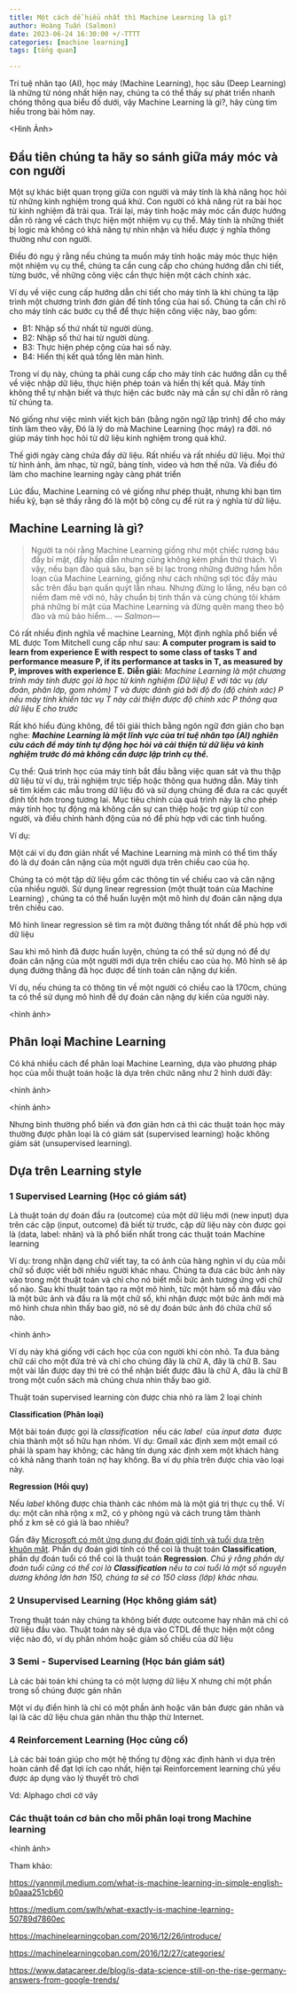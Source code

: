 ```yaml
---
title: Một cách dễ hiểu nhất thì Machine Learning là gì?
author: Hoàng Tuấn (Salmon)
date: 2023-06-24 16:30:00 +/-TTTT
categories: [machine learning]
tags: [tổng quan]

---
```



Trí tuệ nhân tạo (AI), học máy (Machine Learning), học sâu (Deep Learning) là những từ nóng nhất hiện nay, chúng ta có thể thấy sự phát triển nhanh chóng thông qua biểu đồ dưới, vậy Machine Learning là gì?, hãy cùng tìm hiểu trong bài hôm nay.

<Hình Ảnh>

## **Đầu tiên chúng ta hãy so sánh giữa máy móc và con người**

Một sự khác biệt quan trọng giữa con người và máy tính là khả năng học hỏi từ những kinh nghiệm trong quá khứ. Con người có khả năng rút ra bài học từ kinh nghiệm đã trải qua. Trái lại, máy tính hoặc máy móc cần được hướng dẫn rõ ràng về cách thực hiện một nhiệm vụ cụ thể. Máy tính là những thiết bị logic mà không có khả năng tự nhìn nhận và hiểu được ý nghĩa thông thường như con người.

Điều đó ngụ ý rằng nếu chúng ta muốn máy tính hoặc máy móc thực hiện một nhiệm vụ cụ thể, chúng ta cần cung cấp cho chúng hướng dẫn chi tiết, từng bước, về những công việc cần thực hiện một cách chính xác.

Ví dụ về việc cung cấp hướng dẫn chi tiết cho máy tính là khi chúng ta lập trình một chương trình đơn giản để tính tổng của hai số. Chúng ta cần chỉ rõ cho máy tính các bước cụ thể để thực hiện công việc này, bao gồm:

- B1: Nhập số thứ nhất từ người dùng.
- B2: Nhập số thứ hai từ người dùng.
- B3: Thực hiện phép cộng của hai số này.
- B4: Hiển thị kết quả tổng lên màn hình.

Trong ví dụ này, chúng ta phải cung cấp cho máy tính các hướng dẫn cụ thể về việc nhập dữ liệu, thực hiện phép toán và hiển thị kết quả. Máy tính không thể tự nhận biết và thực hiện các bước này mà cần sự chỉ dẫn rõ ràng từ chúng ta.

Nó giống như việc mình viết kịch bản (bằng ngôn ngữ lập trình) để cho máy tính làm theo vậy, Đó là lý do mà Machine Learning (học máy) ra đời. nó giúp máy tính học hỏi từ dữ liệu kinh nghiệm trong quá khứ.

Thế giới ngày càng chứa đầy dữ liệu. Rất nhiều và rất nhiều dữ liệu. Mọi thứ từ hình ảnh, âm nhạc, từ ngữ, bảng tính, video và hơn thế nữa. Và điều đó làm cho machine learning ngày càng phát triển

Lúc đầu, Machine Learning có vẻ giống như phép thuật, nhưng khi bạn tìm hiểu kỹ, bạn sẽ thấy rằng đó là một bộ công cụ để rút ra ý nghĩa từ dữ liệu.

## Machine Learning là gì?

> Người ta nói rằng Machine Learning giống như một chiếc rương báu đầy bí mật, đầy hấp dẫn nhưng cũng không kém phần thử thách. Vì vậy, nếu bạn đào quá sâu, bạn sẽ bị lạc trong những đường hầm hỗn loạn của Machine Learning, giống như cách những sợi tóc đầy màu sắc trên đầu bạn quấn quýt lẫn nhau. Nhưng đừng lo lắng, nếu bạn có niềm đam mê với nó, hãy chuẩn bị tinh thần và cùng chúng tôi khám phá những bí mật của Machine Learning và đừng quên mang theo bộ đào và mũ bảo hiểm… *— Salmon—*
> 

Có rất nhiều định nghĩa về machine Learning, Một định nghĩa phổ biến về ML được Tom Mitchell cung cấp như sau:
**A computer program is said to learn from experience E with respect to some class of tasks T and performance measure P, if its performance at tasks in T, as measured by P, improves with experience E.**
**Diễn giải:** *Machine Learning là một chương trình máy tính được gọi là học từ kinh nghiệm (Dữ liệu) E với tác vụ (dự đoán, phân lớp, gom nhóm) T và được đánh giá bởi độ đo (độ chính xác) P nếu máy tính khiến tác vụ T này cải thiện được độ chính xác P thông qua dữ liệu E cho trước*

Rất khó hiểu đúng không, để tôi giải thích bằng ngôn ngữ đơn giản cho bạn nghe:
***Machine Learning là một lĩnh vực của trí tuệ nhân tạo (AI) nghiên cứu cách để máy tính tự động học hỏi và cải thiện từ dữ liệu và kinh nghiệm trước đó mà không cần được lập trình cụ thể.***

Cụ thể: Quá trình học của máy tính bắt đầu bằng việc quan sát và thu thập dữ liệu từ ví dụ, trải nghiệm trực tiếp hoặc thông qua hướng dẫn. Máy tính sẽ tìm kiếm các mẫu trong dữ liệu đó và sử dụng chúng để đưa ra các quyết định tốt hơn trong tương lai. Mục tiêu chính của quá trình này là cho phép máy tính học tự động mà không cần sự can thiệp hoặc trợ giúp từ con người, và điều chỉnh hành động của nó để phù hợp với các tình huống.

Ví dụ:

Một cái ví dụ đơn giản nhất về Machine Learning mà mình có thể tìm thấy đó là dự đoán cân nặng của một người dựa trên chiều cao của họ.

Chúng ta có một tập dữ liệu gồm các thông tin về chiều cao và cân nặng của nhiều người. Sử dụng linear regression (một thuật toán của Machine Learning) , chúng ta có thể huấn luyện một mô hình dự đoán cân nặng dựa trên chiều cao.

Mô hình linear regression sẽ tìm ra một đường thẳng tốt nhất để phù hợp với dữ liệu

Sau khi mô hình đã được huấn luyện, chúng ta có thể sử dụng nó để dự đoán cân nặng của một người mới dựa trên chiều cao của họ. Mô hình sẽ áp dụng đường thẳng đã học được để tính toán cân nặng dự kiến.

Ví dụ, nếu chúng ta có thông tin về một người có chiều cao là 170cm, chúng ta có thể sử dụng mô hình để dự đoán cân nặng dự kiến của người này.

<hình ảnh>

## Phân loại Machine Learning

Có khá nhiều cách để phân loại Machine Learning, dựa vào phương pháp học của mỗi thuật toán hoặc là dựa trên chức năng như 2 hình dưới đây:

<hình ảnh>

<hình ảnh>

Nhưng bình thường phổ biến và đơn giản hơn cả thì các thuật toán học máy thường được phân loại là có giám sát (supervised learning) hoặc không giám sát (unsupervised learning). 

## Dựa trên Learning style

### 1 Supervised Learning (Học có giám sát)

Là thuật toán dự đoán đầu ra (outcome) của một dữ liệu mới (new input) dựa trên các cặp (input, outcome) đã biết từ trước, cặp dữ liệu này còn được gọi là (data, label: nhãn) và là phổ biến nhất trong các thuật toán Machine learning

Ví dụ: trong nhận dạng chữ viết tay, ta có ảnh của hàng nghìn ví dụ của mỗi chữ số được viết bởi nhiều người khác nhau. Chúng ta đưa các bức ảnh này vào trong một thuật toán và chỉ cho nó biết mỗi bức ảnh tương ứng với chữ số nào. Sau khi thuật toán tạo ra một mô hình, tức một hàm số mà đầu vào là một bức ảnh và đầu ra là một chữ số, khi nhận được một bức ảnh mới mà mô hình chưa nhìn thấy bao giờ, nó sẽ dự đoán bức ảnh đó chứa chữ số nào.

<hình ảnh>

Ví dụ này khá giống với cách học của con người khi còn nhỏ. Ta đưa bảng chữ cái cho một đứa trẻ và chỉ cho chúng đây là chữ A, đây là chữ B. Sau một vài lần được dạy thì trẻ có thể nhận biết được đâu là chữ A, đâu là chữ B trong một cuốn sách mà chúng chưa nhìn thấy bao giờ.

Thuật toán supervised learning còn được chia nhỏ ra làm 2 loại chính

**Classification (Phân loại)**

Một bài toán được gọi là *classification*
 nếu các *label*
 của *input data*
 được chia thành một số hữu hạn nhóm. Ví dụ: Gmail xác định xem một email có phải là spam hay không; các hãng tín dụng xác định xem một khách hàng có khả năng thanh toán nợ hay không. Ba ví dụ phía trên được chia vào loại này.

****Regression (Hồi quy)****

Nếu *label* không được chia thành các nhóm mà là một giá trị thực cụ thể. Ví dụ: một căn nhà rộng x m2, có y phòng ngủ và cách trung tâm thành phố z km sẽ có giá là bao nhiêu?

Gần đây [Microsoft có một ứng dụng dự đoán giới tính và tuổi dựa trên khuôn mặt](https://how-old.net/). Phần dự đoán giới tính có thể coi là thuật toán **Classification**, phần dự đoán tuổi có thể coi là thuật toán **Regression**. *Chú ý rằng phần dự đoán tuổi cũng có thể coi là **Classification** nếu ta coi tuổi là một số nguyên dương không lớn hơn 150, chúng ta sẽ có 150 class (lớp) khác nhau.*

### **2 Unsupervised Learning (Học không giám sát)**

Trong thuật toán này chúng ta không biết được outcome hay nhãn mà chỉ có dữ liệu đầu vào. Thuật toán này sẽ dựa vào CTDL để thực hiện một công việc nào đó, ví dụ phân nhóm hoặc giảm số chiều của dữ liệu

### 3 Semi - Supervised Learning (Học bán giám sát)

Là các bài toán khi chúng ta có một lượng dữ liệu X nhưng chỉ một phần trong số chúng được gán nhãn

Một ví dụ điển hình là chỉ có một phần ảnh hoặc văn bản được gán nhãn và lại là các dữ liệu chưa gán nhãn thu thập thừ Internet.

### 4 Reinforcement Learning (Học củng cố)

Là các bài toán giúp cho một hệ thống tự động xác định hành vi dựa trên hoàn cảnh để đạt lợi ích cao nhất, hiện tại Reinforcement learning chủ yếu được áp dụng vào lý thuyết trò chơi 

Vd: Alphago chơi cờ vây

### Các thuật toán cơ bản cho mỗi phân loại trong Machine learning

<hình ảnh>

Tham khảo:

https://yannmjl.medium.com/what-is-machine-learning-in-simple-english-b0aaa251cb60

https://medium.com/swlh/what-exactly-is-machine-learning-50789d7860ec 

https://machinelearningcoban.com/2016/12/26/introduce/

https://machinelearningcoban.com/2016/12/27/categories/

https://www.datacareer.de/blog/is-data-science-still-on-the-rise-germany-answers-from-google-trends/

